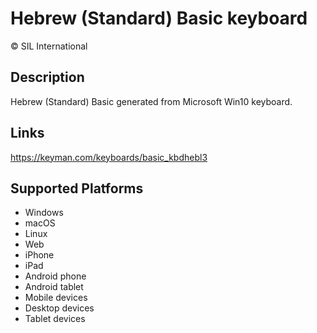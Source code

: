 Hebrew (Standard) Basic keyboard
==============

© SIL International


Description
-----------

Hebrew (Standard) Basic generated from Microsoft Win10 keyboard.

Links
-----
https://keyman.com/keyboards/basic_kbdhebl3

Supported Platforms
-------------------
 * Windows
 * macOS
 * Linux
 * Web
 * iPhone
 * iPad
 * Android phone
 * Android tablet
 * Mobile devices
 * Desktop devices
 * Tablet devices

